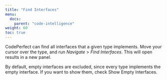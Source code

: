```yaml
---
title: "Find Interfaces"
menu:
  docs:
    parent: "code-intelligence"
weight: 60
toc: true
---
```


CodePerfect can find all interfaces that a given type implements. Move your cursor over the type,
and run <cite>Navigate</cite> &gt; <cite>Find Interfaces</cite>. This will open results in a new panel.

By default, empty interfaces are excluded, since every type implements the
empty interface. If you want to show them, check Show Empty Interfaces.
